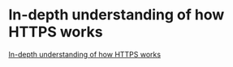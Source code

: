 # In-depth understanding of how HTTPS works
[In-depth understanding of how HTTPS works](https://aiwithcloud.com/2022/09/15/in_depth_understanding_of_how_https_works/)